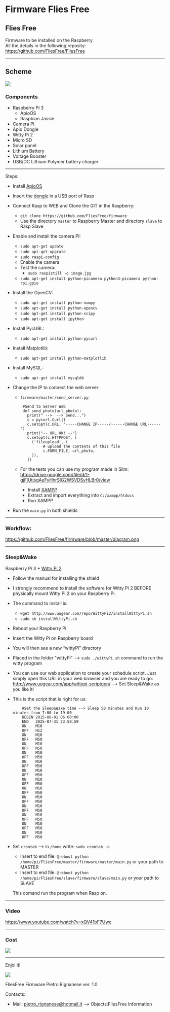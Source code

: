 # Firmware Flies Free 

## Flies Free

Firmware to be installed on the Raspberry<br>
All the details in the following reposity: https://github.com/FliesFree/FliesFree <br>

___________________________________________________________________________
## Scheme
<img src="https://github.com/FliesFree/firmware/blob/master/Scheme.png"/>

### Components
 * Raspberry Pi 3
   * ApioOS
   * Raspbian Jassie
 * Camera Pi
 * Apio Dongle
 * Witty Pi 2
 * Micro SD
 * Solar panel
 * Lithium Battery
 * Voltage Booster
 * USB/DC Lithium Polymer battery charger 

___________________________________________________________________________
Steps:
  * Install [ApioOS](https://github.com/ApioLab/ApioOS)
  * Insert the [dongle](https://www.apio.cc/component/virtuemart/store_ita/prodotti/apio-dongle-1-4-detail) in a USB port of Rasp
  * Connect Rasp to WEB and Clone the GIT in the Raspberry:
      * `git clone https://github.com/FliesFree/firmware`
      * Use the directory `master` to Raspberry Master and directory `slave` to Rasp Slave
  * Enable and install the camera PI:
      * `sudo apt-get update`
      * `sudo apt-get upgrate`
      * `sudo raspi-config`
      * Enable the camera
      * Test the camera:
        * `sudo raspistill -o image.jpg`
      * `sudo apt-get install python-picamera python3-picamera python-rpi.gpio`
   * Install the OpenCV:
      * `sudo apt-get install python-numpy`
      * `sudo apt-get install python-opencv`
      * `sudo apt-get install python-scipy`
      * `sudo apt-get install ipython`
   * Install PycURL:
      * `sudo apt-get install python-pycurl`
   * Install Matplotlib:
      * `sudo apt-get install python-matplotlib`
   * Install MySQL:
      * `sudo apt-get install mysqldb`
   * Change the IP to connect the web server:
      * `firmware/master/send_server.py`:
        
             #Send to Server Web
             def send_photo(url_photo):
               print(" -->  --> Send...")
               c = pycurl.Curl()
               c.setopt(c.URL, '-----CHANGE IP-----/------CHANGE URL------')
               print("-- URL OK! --")
               c.setopt(c.HTTPPOST, [
                 ('fileupload', (
                      # upload the contents of this file
                      c.FORM_FILE, url_photo,
                 )),
               ])
               
      * For the tests you can use my program made in Slim: https://drive.google.com/file/d/1-gjFlUtisgAeFyHhrSlG2WSVDSyHLBr0/view
        * Install [XAMPP](https://www.apachefriends.org/it/index.html)
        * Extract and import everything into `C:/xampp/htdocs`
        * Run XAMPP
         
   * Run the `main.py` in both shields
      
________________________________________________________________________

### Workflow:
https://github.com/FliesFree/firmware/blob/master/diagram.png

________________________________________________________________________
### Sleep&Wake
Raspberry Pi 3 + [Witty Pi 2](http://www.uugear.com/doc/WittyPi2_UserManual.pdf)

 * Follow the manual for installing the shield
 * I strongly recommend to install the software for Witty Pi 2 BEFORE physically mount Witty Pi 2 on your Raspberry Pi.
 * The command to install is: 
      * `wget http://www.uugear.com/repo/WittyPi2/installWittyPi.sh`
      * `sudo sh installWittyPi.sh`
 * Reboot your Raspberry Pi
 * Insert the Witty Pi on Raspberry board
 * You will then see a new “wittyPi” directory
 * Placed in the folder "wittyPi" --> `sudo ./wittyPi.sh` command to run the witty program
 * You can use our web application to create your schedule script. Just simply open this URL in your web browser and you are ready to go: http://www.uugear.com/app/wittypi-scriptgen/  --> Set Sleep&Wake as you like it!
 * This is the script that is right for us:
 
           #Set the Sleep&Wake time --> Sleep 50 minutes and Run 10 minutes from 7:00 to 19:00
           BEGIN 2015-08-01 06:00:00
           END   2025-07-31 23:59:59
           ON    M10
           OFF   H12
           ON    M10
           OFF   M50
           ON    M10
           OFF   M50
           ON    M10
           OFF   M50
           ON    M10
           OFF   M50
           ON    M10
           OFF   M50
           ON    M10
           OFF   M50
           ON    M10
           OFF   M50
           ON    M10
           OFF   M50
           ON    M10
           OFF   M50
           ON    M10
           OFF   M50
           ON    M10
           OFF   M50
           ON    M10
           OFF   M50
           
 * Set `crontab` --> in `/home` write: `sudo crontab -e`
      * Insert to end file: `@reboot python /home/pi/FliesFree/master/firmware/master/main.py` or your path to MASTER
      * Insert to end file: `@reboot python /home/pi/FliesFree/slave/firmware/slave/main.py` or your path to SLAVE
      
   This comand run the program when Rasp on.
_________________________________________________________________________

### Video
https://www.youtube.com/watch?v=xQV41bF7Uwc

_________________________________________________________________________

### Cost
<img src="https://github.com/FliesFree/firmware/blob/master/Cost.png"/>

__________________________________________________________________________
      
Enjoi it!

<img src="https://github.com/FliesFree/FliesFree/blob/master/Foto/Logo/flies_free_logo.png"/>

FliesFree Firmware Pietro Rignanese ver. 1.0

Contacts: 
  * Mail: pietro_rignanese@hotmail.it --> Objects:FliesFree Information 
